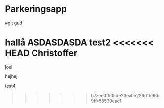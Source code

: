 # Parkeringsapp

#git gud

hallå
ASDASDASDA
test2
<<<<<<< HEAD
Christoffer
=======
joel


hejhej

test4
>>>>>>> b73ee0f535de23ea0e226d1b96b9ff455539eac1
